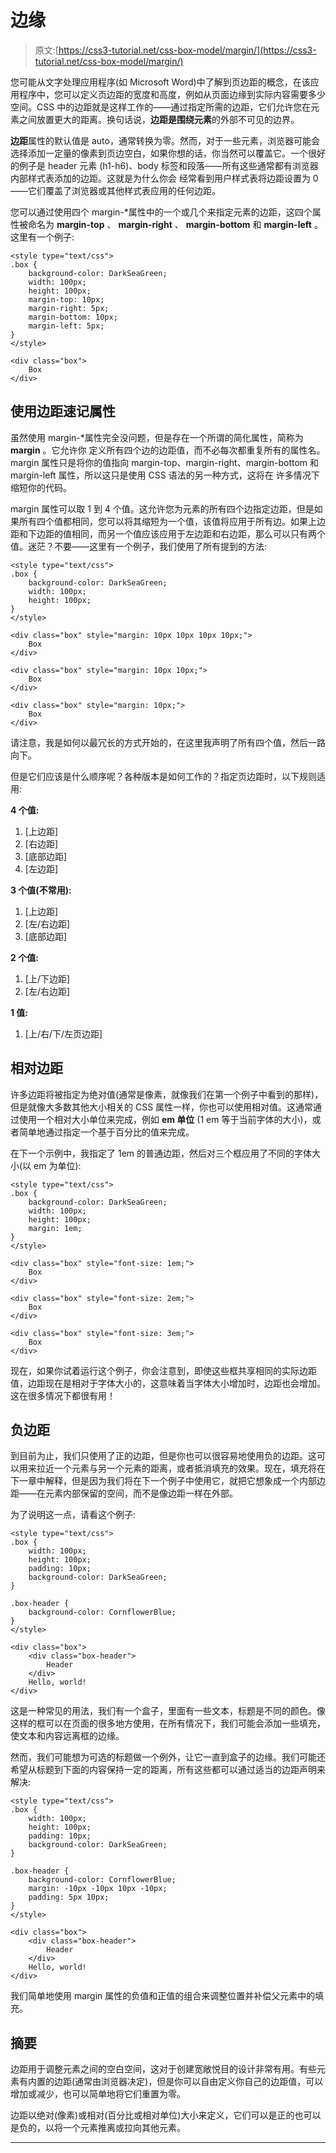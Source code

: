 # 边缘

> 原文:[https://css3-tutorial.net/css-box-model/margin/](https://css3-tutorial.net/css-box-model/margin/)

您可能从文字处理应用程序(如 Microsoft Word)中了解到页边距的概念，在该应用程序中，您可以定义页边距的宽度和高度，例如从页面边缘到实际内容需要多少空间。CSS 中的边距就是这样工作的——通过指定所需的边距，它们允许您在元素之间放置更大的距离。换句话说，**边距是围绕元素**的外部不可见的边界。

**边距**属性的默认值是 auto，通常转换为零。然而，对于一些元素，浏览器可能会 选择添加一定量的像素到页边空白，如果你想的话，你当然可以覆盖它。一个很好的例子是 header 元素 (h1-h6)、body 标签和段落——所有这些通常都有浏览器内部样式表添加的边距。这就是为什么你会 经常看到用户样式表将边距设置为 0——它们覆盖了浏览器或其他样式表应用的任何边距。

您可以通过使用四个 margin-*属性中的一个或几个来指定元素的边距，这四个属性被命名为 **margin-top** 、 **margin-right** 、 **margin-bottom** 和 **margin-left** 。这里有一个例子:

```
<style type="text/css">
.box {
	background-color: DarkSeaGreen;
	width: 100px;
	height: 100px;
	margin-top: 10px;
	margin-right: 5px;
	margin-bottom: 10px;
	margin-left: 5px;
}
</style>

<div class="box">
	Box
</div>
```

## 使用边距速记属性

虽然使用 margin-*属性完全没问题，但是存在一个所谓的简化属性，简称为 **margin** 。它允许你 定义所有四个边的边距值，而不必每次都重复所有的属性名。margin 属性只是将你的值指向 margin-top、margin-right、margin-bottom 和 margin-left 属性，所以这只是使用 CSS 语法的另一种方式，这将在 许多情况下缩短你的代码。

<input type="hidden" name="IL_IN_ARTICLE">

margin 属性可以取 1 到 4 个值。这允许您为元素的所有四个边指定边距，但是如果所有四个值都相同，您可以将其缩短为一个值，该值将应用于所有边。如果上边距和下边距的值相同，而另一个值应该应用于左边距和右边距，那么可以只有两个值。迷茫？不要——这里有一个例子，我们使用了所有提到的方法:

```
<style type="text/css">
.box {
	background-color: DarkSeaGreen;
	width: 100px;
	height: 100px;
}
</style>

<div class="box" style="margin: 10px 10px 10px 10px;">
	Box
</div>

<div class="box" style="margin: 10px 10px;">
	Box
</div>

<div class="box" style="margin: 10px;">
	Box
</div>
```

请注意，我是如何以最冗长的方式开始的，在这里我声明了所有四个值，然后一路向下。

但是它们应该是什么顺序呢？各种版本是如何工作的？指定页边距时，以下规则适用:

**4 个值:**

1.  [上边距]
2.  [右边距]
3.  [底部边距]
4.  [左边距]

**3 个值(不常用):**

1.  [上边距]
2.  [左/右边距]
3.  [底部边距]

**2 个值:**

1.  [上/下边距]
2.  [左/右边距]

**1 值:**

1.  [上/右/下/左页边距]

## 相对边距

许多边距将被指定为绝对值(通常是像素，就像我们在第一个例子中看到的那样)，但是就像大多数其他大小相关的 CSS 属性一样，你也可以使用相对值。这通常通过使用一个相对大小单位来完成，例如 **em 单位** (1 em 等于当前字体的大小)，或者简单地通过指定一个基于百分比的值来完成。

在下一个示例中，我指定了 1em 的普通边距，然后对三个框应用了不同的字体大小(以 em 为单位):

```
<style type="text/css">
.box {
	background-color: DarkSeaGreen;
	width: 100px;
	height: 100px;
	margin: 1em;
}
</style>

<div class="box" style="font-size: 1em;">
	Box
</div>

<div class="box" style="font-size: 2em;">
	Box
</div>

<div class="box" style="font-size: 3em;">
	Box
</div>
```

现在，如果你试着运行这个例子，你会注意到，即使这些框共享相同的实际边距值，边距现在是相对于字体大小的，这意味着当字体大小增加时，边距也会增加。这在很多情况下都很有用！

## 负边距

到目前为止，我们只使用了正的边距，但是你也可以很容易地使用负的边距。这可以用来拉近一个元素与另一个元素的距离，或者抵消填充的效果。现在，填充将在下一章中解释，但是因为我们将在下一个例子中使用它，就把它想象成一个内部边距——在元素内部保留的空间，而不是像边距一样在外部。

为了说明这一点，请看这个例子:

```
<style type="text/css">
.box {
	width: 100px;
	height: 100px;
	padding: 10px;
	background-color: DarkSeaGreen;
}

.box-header {
	background-color: CornflowerBlue;
}
</style>

<div class="box">
	<div class="box-header">
		Header
	</div>
	Hello, world!
</div>
```

这是一种常见的用法，我们有一个盒子，里面有一些文本，标题是不同的颜色。像这样的框可以在页面的很多地方使用，在所有情况下，我们可能会添加一些填充，使文本和内容远离框的边缘。

然而，我们可能想为可选的标题做一个例外，让它一直到盒子的边缘。我们可能还希望从标题到下面的内容保持一定的距离，所有这些都可以通过适当的边距声明来解决:

```
<style type="text/css">
.box {
	width: 100px;
	height: 100px;
	padding: 10px;
	background-color: DarkSeaGreen;
}

.box-header {
	background-color: CornflowerBlue;
	margin: -10px -10px 10px -10px;
	padding: 5px 10px;
}
</style>

<div class="box">
	<div class="box-header">
		Header
	</div>
	Hello, world!
</div>
```

我们简单地使用 margin 属性的负值和正值的组合来调整位置并补偿父元素中的填充。

## 摘要

边距用于调整元素之间的空白空间，这对于创建宽敞悦目的设计非常有用。有些元素有内置的边距(通常由浏览器决定)，但是你可以自由定义你自己的边距值，可以增加或减少，也可以简单地将它们重置为零。

边距以绝对(像素)或相对(百分比或相对单位)大小来定义，它们可以是正的也可以是负的，以将一个元素推离或拉向其他元素。

* * *